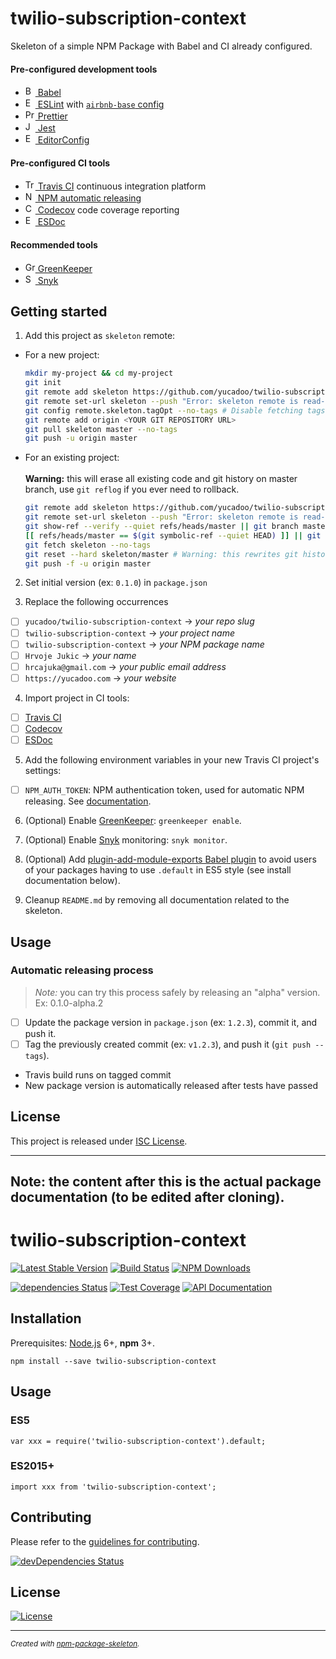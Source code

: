 # twilio-subscription-context

Skeleton of a simple NPM Package with Babel and CI already configured.

#### Pre-configured development tools

- [<img alt="Babel" src="https://babeljs.io/img/favicon.png" height="16"> Babel](https://babeljs.io/)
- [<img alt="ESLint" src="https://eslint.org/img/favicon.512x512.png" height="16"> ESLint](https://eslint.org/) with [`airbnb-base` config](https://www.npmjs.com/package/eslint-config-airbnb-base)
- [<img alt="Prettier" src="https://prettier.io/icon.png" height="16"> Prettier](https://prettier.io/)
- [<img alt="Jest" src="https://jestjs.io/img/favicon/favicon.ico" height="16"> Jest](https://jestjs.io/)
- [<img alt="EditorConfig" src="https://editorconfig.org/favicon.ico" height="16"> EditorConfig](https://editorconfig.org/)

#### Pre-configured CI tools

- [<img alt="Travis CI" src="https://cdn.travis-ci.org/images/favicon-076a22660830dc325cc8ed70e7146a59.png" height="16"> Travis CI](https://travis-ci.org/) continuous integration platform
- [<img alt="NPM" src="https://static.npmjs.com/da3ab40fb0861d15c83854c29f5f2962.png" height="16"> NPM automatic releasing](https://docs.travis-ci.com/user/deployment/npm)
- [<img alt="Codecov" src="https://codecov.io/static/favicons/favicon-16x16.png" height="16"> Codecov](https://codecov.io/) code coverage reporting
- [<img alt="ESDoc" src="https://esdoc.org/favicon.ico" height="16"> ESDoc](https://esdoc.org/)

#### Recommended tools

- [<img alt="GreenKeeper" src="https://greenkeeper.io/favicon-16x16.png" height="16"> GreenKeeper](https://greenkeeper.io/)
- [<img alt="Snyk" src="https://res.cloudinary.com/snyk/image/upload/favicon/favicon.ico" height="16"> Snyk](https://snyk.io/)

## Getting started

1. Add this project as `skeleton` remote:

- For a new project:
  ```sh
  mkdir my-project && cd my-project
  git init
  git remote add skeleton https://github.com/yucadoo/twilio-subscription-context.git
  git remote set-url skeleton --push "Error: skeleton remote is read-only" # Disable pushing on skeleton
  git config remote.skeleton.tagOpt --no-tags # Disable fetching tags on skeleton
  git remote add origin <YOUR GIT REPOSITORY URL>
  git pull skeleton master --no-tags
  git push -u origin master
  ```
- For an existing project:<br>
  <br>
  **Warning:** this will erase all existing code and git
  history on master branch, use `git reflog` if you ever need to rollback.
  ```sh
  git remote add skeleton https://github.com/yucadoo/twilio-subscription-context.git
  git remote set-url skeleton --push "Error: skeleton remote is read-only"
  git show-ref --verify --quiet refs/heads/master || git branch master # Create master branch if needed
  [[ refs/heads/master == $(git symbolic-ref --quiet HEAD) ]] || git checkout master # Switch to master branch
  git fetch skeleton --no-tags
  git reset --hard skeleton/master # Warning: this rewrites git history
  git push -f -u origin master
  ```

2. Set initial version (ex: `0.1.0`) in `package.json`

3. Replace the following occurrences

- [ ] `yucadoo/twilio-subscription-context` → _your repo slug_
- [ ] `twilio-subscription-context` → _your project name_
- [ ] `twilio-subscription-context` → _your NPM package name_
- [ ] `Hrvoje Jukic` → _your name_
- [ ] `hrcajuka@gmail.com` → _your public email address_
- [ ] `https://yucadoo.com` → _your website_

4. Import project in CI tools:

- [ ] [Travis CI](https://travis-ci.org/)
- [ ] [Codecov](https://codecov.io/)
- [ ] [ESDoc](https://doc.esdoc.org/-/generate.html)

5. Add the following environment variables in your new Travis CI project's settings:

- [ ] `NPM_AUTH_TOKEN`: NPM authentication token, used for automatic NPM releasing. See [documentation](https://docs.travis-ci.com/user/deployment/npm).

6. (Optional) Enable [GreenKeeper](https://greenkeeper.io/): `greenkeeper enable`.

7. (Optional) Enable [Snyk](https://snyk.io/) monitoring: `snyk monitor`.

8. (Optional) Add [plugin-add-module-exports Babel plugin](https://www.npmjs.com/package/babel-plugin-add-module-exports) to avoid users of your packages having to use `.default` in ES5 style (see install documentation below).

9. Cleanup `README.md` by removing all documentation related to the skeleton.

## Usage

### Automatic releasing process

> _Note:_ you can try this process safely by releasing an "alpha" version. Ex: 0.1.0-alpha.2

- [ ] Update the package version in `package.json` (ex: `1.2.3`), commit it, and push it.
- [ ] Tag the previously created commit (ex: `v1.2.3`), and push it (`git push --tags`).
- Travis build runs on tagged commit
- New package version is automatically released after tests have passed

## License

This project is released under [ISC License](LICENSE.md).

---

## **Note:** the content after this is the actual package documentation (to be edited after cloning).

# twilio-subscription-context

[![Latest Stable Version](https://img.shields.io/npm/v/twilio-subscription-context.svg)](https://www.npmjs.com/package/twilio-subscription-context)
[![Build Status](https://img.shields.io/travis/yucadoo/twilio-subscription-context/master.svg)](https://travis-ci.org/yucadoo/twilio-subscription-context)
[![NPM Downloads](https://img.shields.io/npm/dm/twilio-subscription-context.svg)](https://www.npmjs.com/package/twilio-subscription-context)

[![dependencies Status](https://david-dm.org/yucadoo/twilio-subscription-context/status.svg)](https://david-dm.org/yucadoo/twilio-subscription-context)
[![Test Coverage](https://img.shields.io/codecov/c/github/yucadoo/twilio-subscription-context/master.svg)](https://codecov.io/github/yucadoo/twilio-subscription-context?branch=master)
[![API Documentation](https://doc.esdoc.org/github.com/yucadoo/twilio-subscription-context/badge.svg)](https://doc.esdoc.org/github.com/yucadoo/twilio-subscription-context/)

## Installation

Prerequisites: [Node.js](https://nodejs.org/) 6+, **npm** 3+.

    npm install --save twilio-subscription-context

## Usage

### ES5

    var xxx = require('twilio-subscription-context').default;

### ES2015+

    import xxx from 'twilio-subscription-context';

## Contributing

Please refer to the [guidelines for contributing](./CONTRIBUTING.md).

[![devDependencies Status](https://david-dm.org/yucadoo/twilio-subscription-context/dev-status.svg)](https://david-dm.org/yucadoo/twilio-subscription-context?type=dev)

## License

[![License](https://img.shields.io/npm/l/twilio-subscription-context.svg)](LICENSE.md)

---

<sup>_Created with [npm-p&#97;ckage-skeleton](https://github.com/yucadoo/twilio-subscription-context)._</sup>
